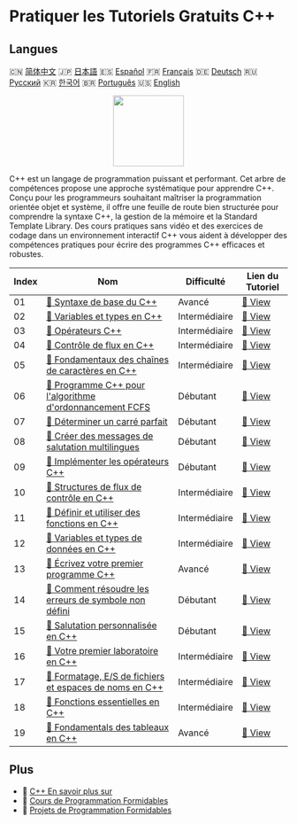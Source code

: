# Pratiquer les Tutoriels Gratuits C++

## Langues

🇨🇳 [简体中文](README_zh.md) 🇯🇵 [日本語](README_ja.md) 🇪🇸 [Español](README_es.md) 🇫🇷 [Français](README_fr.md) 🇩🇪 [Deutsch](README_de.md) 🇷🇺 [Русский](README_ru.md) 🇰🇷 [한국어](README_ko.md) 🇧🇷 [Português](README_pt.md) 🇺🇸 [English](README.md) 

<div align="center">
<img width="128px" src="https://file.labex.io/path/kjx58efaCNu0.png">
</div>

C++ est un langage de programmation puissant et performant. Cet arbre de compétences propose une approche systématique pour apprendre C++. Conçu pour les programmeurs souhaitant maîtriser la programmation orientée objet et système, il offre une feuille de route bien structurée pour comprendre la syntaxe C++, la gestion de la mémoire et la Standard Template Library. Des cours pratiques sans vidéo et des exercices de codage dans un environnement interactif C++ vous aident à développer des compétences pratiques pour écrire des programmes C++ efficaces et robustes.

|   Index | Nom                                                                                                                                         | Difficulté    | Lien du Tutoriel                                                                           |
|---------|---------------------------------------------------------------------------------------------------------------------------------------------|---------------|--------------------------------------------------------------------------------------------|
|      01 | [📖 Syntaxe de base du C++](https://labex.io/fr/tutorials/cpp-basic-syntax-of-c-178534)                                                     | Avancé        | [🔗 View](https://labex.io/fr/tutorials/cpp-basic-syntax-of-c-178534)                      |
|      02 | [📖 Variables et types en C++](https://labex.io/fr/tutorials/cpp-c-variables-and-types-178540)                                              | Intermédiaire | [🔗 View](https://labex.io/fr/tutorials/cpp-c-variables-and-types-178540)                  |
|      03 | [📖 Opérateurs C++](https://labex.io/fr/tutorials/cpp-c-operators-178538)                                                                   | Intermédiaire | [🔗 View](https://labex.io/fr/tutorials/cpp-c-operators-178538)                            |
|      04 | [📖 Contrôle de flux en C++](https://labex.io/fr/tutorials/cpp-c-flow-control-178536)                                                       | Intermédiaire | [🔗 View](https://labex.io/fr/tutorials/cpp-c-flow-control-178536)                         |
|      05 | [📖 Fondamentaux des chaînes de caractères en C++](https://labex.io/fr/tutorials/cpp-c-string-fundamentals-178539)                          | Intermédiaire | [🔗 View](https://labex.io/fr/tutorials/cpp-c-string-fundamentals-178539)                  |
|      06 | [📖 Programme C++ pour l'algorithme d'ordonnancement FCFS](https://labex.io/fr/tutorials/cpp-c-program-for-fcfs-scheduling-algorithm-96161) | Débutant      | [🔗 View](https://labex.io/fr/tutorials/cpp-c-program-for-fcfs-scheduling-algorithm-96161) |
|      07 | [📖 Déterminer un carré parfait](https://labex.io/fr/tutorials/cpp-determine-perfect-square-96130)                                          | Débutant      | [🔗 View](https://labex.io/fr/tutorials/cpp-determine-perfect-square-96130)                |
|      08 | [📖 Créer des messages de salutation multilingues](https://labex.io/fr/tutorials/cpp-craft-multilingual-greeting-messages-446094)           | Débutant      | [🔗 View](https://labex.io/fr/tutorials/cpp-craft-multilingual-greeting-messages-446094)   |
|      09 | [📖 Implémenter les opérateurs C++](https://labex.io/fr/tutorials/cpp-implement-c-operators-446084)                                         | Débutant      | [🔗 View](https://labex.io/fr/tutorials/cpp-implement-c-operators-446084)                  |
|      10 | [📖 Structures de flux de contrôle en C++](https://labex.io/fr/tutorials/cpp-control-flow-structures-in-c-446083)                           | Intermédiaire | [🔗 View](https://labex.io/fr/tutorials/cpp-control-flow-structures-in-c-446083)           |
|      11 | [📖 Définir et utiliser des fonctions en C++](https://labex.io/fr/tutorials/cpp-define-and-use-functions-in-c-446080)                       | Intermédiaire | [🔗 View](https://labex.io/fr/tutorials/cpp-define-and-use-functions-in-c-446080)          |
|      12 | [📖 Variables et types de données en C++](https://labex.io/fr/tutorials/cpp-variables-and-data-types-in-c-446078)                           | Intermédiaire | [🔗 View](https://labex.io/fr/tutorials/cpp-variables-and-data-types-in-c-446078)          |
|      13 | [📖 Écrivez votre premier programme C++](https://labex.io/fr/tutorials/cpp-write-your-first-c-program-446069)                               | Avancé        | [🔗 View](https://labex.io/fr/tutorials/cpp-write-your-first-c-program-446069)             |
|      14 | [📖 Comment résoudre les erreurs de symbole non défini](https://labex.io/fr/tutorials/cpp-how-to-resolve-undefined-symbol-errors-419008)    | Débutant      | [🔗 View](https://labex.io/fr/tutorials/cpp-how-to-resolve-undefined-symbol-errors-419008) |
|      15 | [📖 Salutation personnalisée en C++](https://labex.io/fr/tutorials/cpp-personalized-c-greeting-391809)                                      | Débutant      | [🔗 View](https://labex.io/fr/tutorials/cpp-personalized-c-greeting-391809)                |
|      16 | [📖 Votre premier laboratoire en C++](https://labex.io/fr/tutorials/cpp-your-first-c-lab-391803)                                            | Intermédiaire | [🔗 View](https://labex.io/fr/tutorials/cpp-your-first-c-lab-391803)                       |
|      17 | [📖 Formatage, E/S de fichiers et espaces de noms en C++](https://labex.io/fr/tutorials/cpp-c-formatting-file-io-and-namespace-178541)      | Intermédiaire | [🔗 View](https://labex.io/fr/tutorials/cpp-c-formatting-file-io-and-namespace-178541)     |
|      18 | [📖 Fonctions essentielles en C++](https://labex.io/fr/tutorials/cpp-c-function-essentials-178537)                                          | Intermédiaire | [🔗 View](https://labex.io/fr/tutorials/cpp-c-function-essentials-178537)                  |
|      19 | [📖 Fondamentals des tableaux en C++](https://labex.io/fr/tutorials/cpp-c-arrays-fundamentals-178535)                                       | Avancé        | [🔗 View](https://labex.io/fr/tutorials/cpp-c-arrays-fundamentals-178535)                  |

## Plus

- 🔗 [C++ En savoir plus sur](https://labex.io/fr/skilltrees/cpp)
- 🔗 [Cours de Programmation Formidables](https://github.com/labex-labs/awesome-programming-courses)
- 🔗 [Projets de Programmation Formidables](https://github.com/labex-labs/awesome-programming-projects)

